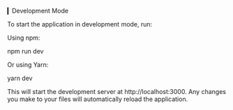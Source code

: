 ▎Development Mode

To start the application in development mode, run:

Using npm:

npm run dev


Or using Yarn:

yarn dev


This will start the development server at http://localhost:3000. Any changes you make to your files will automatically reload the application.
